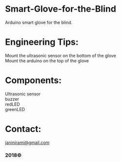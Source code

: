 # Smart-Glove-for-the-Blind
Arduino smart glove for the blind.


# Engineering Tips:
Mount the ultrasonic sensor on the bottom of the glove
<br>
Mount the arduino on the top of the glove

# Components:
 Ultrasonic sensor
 <br>
 buzzer
 <br>
 redLED
 <br>
 greenLED
 <br>

# Contact:
janinirami@gmail.com

<h3>2018©</h3>
